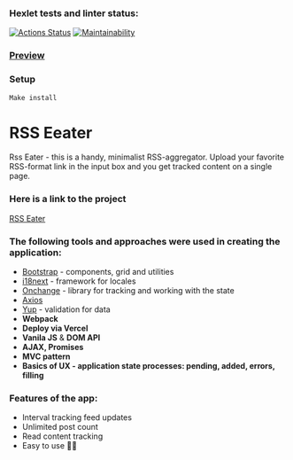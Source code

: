 ### Hexlet tests and linter status:
[![Actions Status](https://github.com/BelarusWillBeFree/frontend-project-lvl3/workflows/hexlet-check/badge.svg)](https://github.com/BelarusWillBeFree/frontend-project-lvl3/actions)
[![Maintainability](https://api.codeclimate.com/v1/badges/805ca297f2c86d6b5b18/maintainability)](https://codeclimate.com/github/BelarusWillBeFree/frontend-project-lvl3/maintainability)
### [Preview](https://frontend-project-lvl3-psi-three.vercel.app/)

### Setup
```
Make install
```

# RSS Eeater
 Rss Eater - this is a handy, minimalist RSS-aggregator. 
Upload your favorite RSS-format link in the input box and you get tracked content on a single page. 
### Here is a link to the project
[RSS Eater](https://rss-eater.vercel.app/)

### The following tools and approaches were used in creating the application:

* [Bootstrap](https://getbootstrap.com/) - components, grid and utilities
* [i18next](https://github.com/i18next/i18next) - framework for locales
* [Onchange](https://github.com/sindresorhus/on-change) - library for tracking and working with the state
* [Axios](https://github.com/axios/axios)
* [Yup](https://github.com/jquense/yup) - validation for data 
* **Webpack** 
* **Deploy via Vercel**
* **Vanila JS** & **DOM API**
* **AJAX, Promises**
* **MVC pattern**
* **Basics of UX - application state processes: pending, added, errors, filling**



### Features of the app:
* Interval tracking feed updates
* Unlimited post count
* Read content tracking
* Easy to use 🏋️‍♂️
